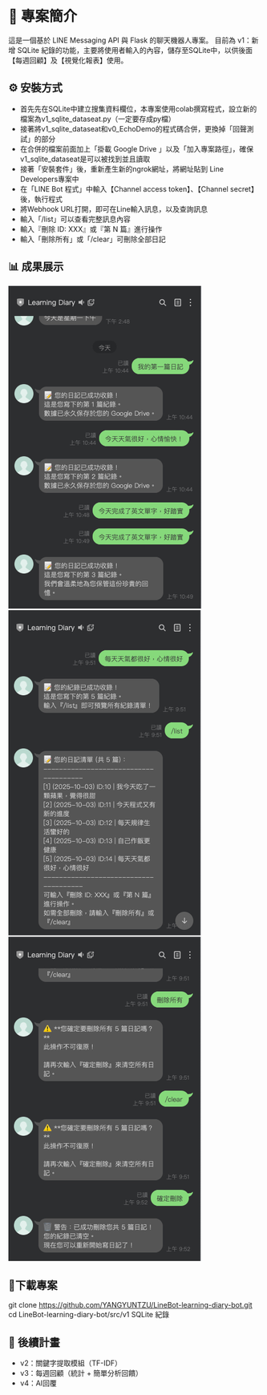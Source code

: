 # 📌 專案簡介

這是一個基於 LINE Messaging API 與 Flask 的聊天機器人專案。 目前為 v1：新增 SQLite 紀錄的功能，主要將使用者輸入的內容，儲存至SQLite中，以供後面【每週回顧】及【視覺化報表】使用。 

## ⚙️ 安裝方式
- 首先先在SQLite中建立搜集資料欄位，本專案使用colab撰寫程式，設立新的檔案為v1_sqlite_dataseat.py（一定要存成py檔）
- 接著將v1_sqlite_dataseat和v0_EchoDemo的程式碼合併，更換掉「回聲測試」的部分
- 在合併的檔案前面加上「掛載 Google Drive 」以及「加入專案路徑」，確保v1_sqlite_dataseat是可以被找到並且讀取
- 接著「安裝套件」後，重新產生新的ngrok網址，將網址貼到 Line Developers專案中
- 在「LINE Bot 程式」中輸入【Channel access token】、【Channel secret】後，執行程式
- 將Webhook URL打開，即可在Line輸入訊息，以及查詢訊息
- 輸入「/list」可以查看完整訊息內容
- 輸入『刪除 ID: XXX』或『第 N 篇』進行操作
- 輸入「刪除所有」或「/clear」可刪除全部日記

## 📊 成果展示
![v.1使用者訊息輸入以及系統回覆和儲存](../../images/v1_SQLite.png)
![v.1查詢全部訊息以及刪除](../../images/v.1_list.png)
![v.1刪除全部訊息](../../images/v.1_clear.png)


## 🚀下載專案
git clone https://github.com/YANGYUNTZU/LineBot-learning-diary-bot.git  
cd LineBot-learning-diary-bot/src/v1 SQLite 紀錄

## 📅 後續計畫
- v2：關鍵字提取模組（TF-IDF）
- v3：每週回顧（統計 + 簡單分析回饋）
- v4：AI回覆

